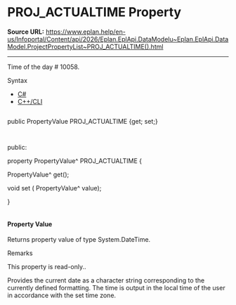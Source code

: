 # PROJ_ACTUALTIME Property

**Source URL:** https://www.eplan.help/en-us/Infoportal/Content/api/2026/Eplan.EplApi.DataModelu~Eplan.EplApi.DataModel.ProjectPropertyList~PROJ_ACTUALTIME().html

---

Time of the day # 10058.

Syntax

- [C#](#i-syntax-CS)
- [C++/CLI](#i-syntax-CPP2005)

```
```
public PropertyValue PROJ_ACTUALTIME {get; set;}
```
```

```
```
public:

property PropertyValue^ PROJ_ACTUALTIME {

   PropertyValue^ get();

   void set (    PropertyValue^ value);

}
```
```

#### Property Value

Returns property value of type System.DateTime.

Remarks

This property is read-only..

Provides the current date as a character string corresponding to the currently defined formatting. The time is output in the local time of the user in accordance with the set time zone.
